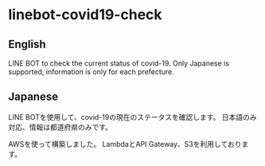 # linebot-covid19-check

## English
LINE BOT to check the current status of covid-19.
Only Japanese is supported, information is only for each prefecture.

## Japanese
LINE BOTを使用して、covid-19の現在のステータスを確認します。 日本語のみ対応、情報は都道府県のみです。

AWSを使って構築しました。
LambdaとAPI Gateway、S3を利用しております。
